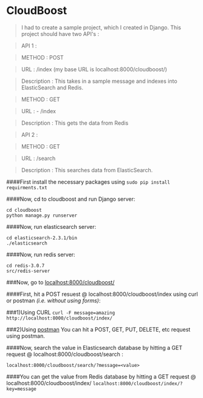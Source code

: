 # CloudBoost
> I had to create a sample project, which I created in Django. This project should have two API's : 
 
> API 1 :

> METHOD :  POST

> URL : /index   (my base URL is localhost:8000/cloudboost/)

> Description : This takes in a sample message and indexes into ElasticSearch and Redis.
 
 

> METHOD : GET 

> URL : - /index

> Description : This gets the data from Redis
 
 
> API 2 :

> METHOD : GET 

> URL : /search

> Description : This searches data from ElasticSearch.

####First install the necessary packages using 
`sudo pip install requirments.txt`

####Now, cd to cloudboost and run Django server:
```
cd cloudboost
python manage.py runserver
```

####Now, run elasticsearch server:
```
cd elasticsearch-2.3.1/bin
./elasticsearch
```

####Now, run redis server:
```
cd redis-3.0.7
src/redis-server
```

###Now, go to [localhost:8000/cloudboost/](http://localhost:8000/cloudboost/)


####First, hit a POST resuest @ localhost:8000/cloudboost/index using curl or postman *(i.e. without using forms)*:

###1)Using CURL
`curl -F message=amazing http://localhost:8000/cloudboost/index/`

###2)Using [postman](https://www.getpostman.com/)
You can hit a POST, GET, PUT, DELETE,  etc request using postman.

####Now, search the value in Elasticsearch database by hitting a GET request @ localhost:8000/cloudboost/search :

`localhost:8000/cloudboost/search/?message=<value>`

####You can get the value from Redis database by hitting a GET request @ localhost:8000/cloudboost/index/
`localhost:8000/cloudboost/index/?key=message`
